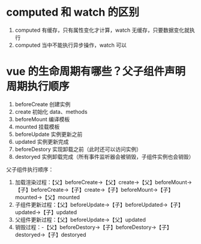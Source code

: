 # computed 和 watch 的区别

1. computed 有缓存，只有属性变化才计算，watch 无缓存，只要数据变化就执行
2. computed 当中不能执行异步操作，watch 可以

# vue 的生命周期有哪些？父子组件声明周期执行顺序

1. beforeCreate 创建实例
2. create 初始化 data、methods
3. beforeMount 编译模板
4. mounted 挂载模板
5. beforeUpdate 实例更新之前
6. updated 实例更新完成
7. beforeDestory 实现卸载之前（此时还可以访问实例）
8. destoryed 实例卸载完成（所有事件监听器会被销毁，子组件实例也会销毁）

父子组件执行顺序：

1. 加载渲染过程：【父】beforeCreate->【父】create->【父】beforeMount->【子】beforeCreate->【子】create->【子】beforeMount->【子】mounted->【父】mounted
2. 子组件更新过程：【父】beforeUpdate->【子】beforeUpdated->【子】updated->【子】updated
3. 父组件更新过程：【父】beforeUpdate->【父】updated
4. 销毁过程：-【父】beforeDestory->【子】beforeDestory->【子】destoryed->【子】destoryed
